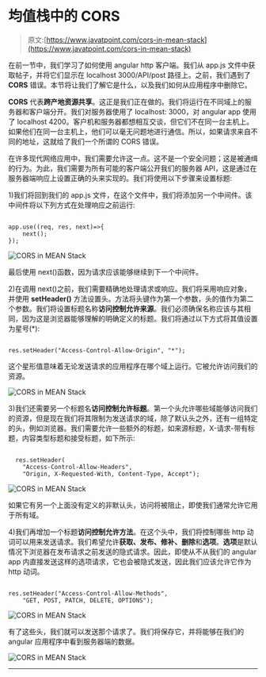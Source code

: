 # 均值栈中的 CORS

> 原文:[https://www.javatpoint.com/cors-in-mean-stack](https://www.javatpoint.com/cors-in-mean-stack)

在前一节中，我们学习了如何使用 angular http 客户端。我们从 app.js 文件中获取帖子，并将它们显示在 localhost 3000/API/post 路径上。之前，我们遇到了 **CORS** 错误。本节将让我们了解它是什么，以及我们如何从应用程序中删除它。

**CORS** 代表**跨产地资源共享**。这正是我们正在做的。我们将运行在不同域上的服务器和客户端分开。我们对服务器使用了 localhost: 3000，对 angular app 使用了 localhost 4200。客户机和服务器都想相互交谈，但它们不在同一台主机上。如果他们在同一台主机上，他们可以毫无问题地进行通信。所以，如果请求来自不同的地址，这就给了我们一个所谓的 CORS 错误。

在许多现代网络应用中，我们需要允许这一点。这不是一个安全问题；这是被通缉的行为。为此，我们需要为所有可能的客户端公开我们的服务器 API，这是通过在服务器端响应上设置正确的头来实现的。我们将使用以下步骤来设置标题:

1)我们将回到我们的 app.js 文件，在这个文件中，我们将添加另一个中间件。该中间件将以下列方式在处理响应之前运行:

```

app.use((req, res, next)=>{
    next();
});

```

![CORS in MEAN Stack](../Images/5bf61f799b6f75a2c40d5c96c327b874.png)

最后使用 next()函数，因为请求应该能够继续到下一个中间件。

2)在调用 next()之前，我们需要精确地处理请求或响应。我们将采用响应对象，并使用 **setHeader()** 方法设置头。方法将头键作为第一个参数，头的值作为第二个参数。我们将设置标题名称**访问控制允许来源**。我们必须确保名称应该与其相同，因为这是浏览器能够理解的明确定义的标题。我们将通过以下方式将其值设置为星号(*):

```

res.setHeader("Access-Control-Allow-Origin", "*");

```

这个星形值意味着无论发送请求的应用程序在哪个域上运行。它被允许访问我们的资源。

![CORS in MEAN Stack](../Images/517b4ce88b014c3e1fccf6b988c6c7c4.png)

3)我们还需要另一个标题名**访问控制允许标题**。第一个头允许哪些域能够访问我们的资源，但是现在我们将其限制为发送请求的域，除了默认头之外，还有一组特定的头，例如浏览器。我们需要允许一些额外的标题，如来源标题，X-请求-带有标题，内容类型标题和接受标题，如下所示:

```

  res.setHeader(
    "Access-Control-Allow-Headers",
    "Origin, X-Requested-With, Content-Type, Accept");

```

![CORS in MEAN Stack](../Images/b0d41cd18a08b43379d6f27bebd9214f.png)

如果它有另一个上面没有定义的非默认头，访问将被阻止，即使我们通常允许它用于所有域。

4)我们再增加一个标题**访问控制允许方法**。在这个头中，我们将控制哪些 http 动词可以用来发送请求。我们希望允许**获取、发布、修补、删除**和**选项**。**选项**是默认情况下浏览器在发布请求之前发送的隐式请求。因此，即使从不从我们的 angular app 内直接发送这样的选项请求，它也会被隐式发送，因此我们应该允许它作为 http 动词。

```

res.setHeader("Access-Control-Allow-Methods",
    "GET, POST, PATCH, DELETE, OPTIONS");

```

![CORS in MEAN Stack](../Images/d62d2855f31d364892ca73aed1fccc31.png)

有了这些头，我们就可以发送那个请求了。我们将保存它，并将能够在我们的 angular 应用程序中看到服务器端的数据。

![CORS in MEAN Stack](../Images/f659cdc6787ccb2307a9b89af363a7f5.png)

* * *